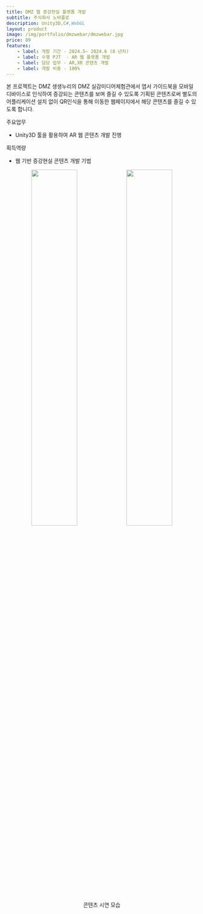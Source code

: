 ```yaml
---
title: DMZ 웹 증강현실 플랫폼 개발
subtitle: 주식회사 노바플로
description: Unity3D,C#,WebGL
layout: product
image: /img/portfolio/dmzwebar/dmzwebar.jpg
price: 89
features:
    - label: 개발 기간 - 2024.5– 2024.6 (8 년차)  
    - label: 수행 PJT  - AR 웹 플랫폼 개발  
    - label: 담당 업무 - AR,XR 콘텐츠 개발   
    - label: 개발 비중 - 100%
---
```


본 프로젝트는 DMZ 생생누리의 DMZ 실감미디어체험관에서 엽서 가이드북을 모바일 디바이스로 인식하여 증강되는 콘텐츠를 보며 즐길 수 있도록 기획된 콘텐츠로써 별도의 어플리케이션 설치 없이 QR인식을 통해 이동한 웹페이지에서 해당 콘텐츠를 즐길 수 있도록 합니다.  

주요업무  
- Unity3D 툴을 활용하여 AR 웹 콘텐츠 개발 진행
  
획득역량  
- 웹 기반 증강현실 콘텐츠 개발 기법  
  
<p align="center">
<img src="/img/portfolio/dmzwebar/dmzwebar01.gif" width="49%">
<img src="/img/portfolio/dmzwebar/dmzwebar02.gif" width="49%">
<figcaption align="center">콘텐츠 시연 모습</figcaption>
</p>
<br/>
 


